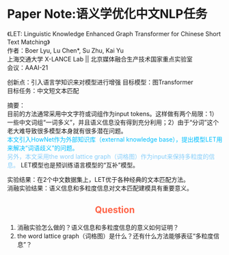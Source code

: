 # Paper Note:语义学优化中文NLP任务

《LET: Linguistic Knowledge Enhanced Graph Transformer for Chinese Short Text Matching》  
作者：Boer Lyu, Lu Chen*, Su Zhu, Kai Yu  
上海交通大学 X-LANCE Lab || 北京媒体融合生产技术国家重点实验室  
会议：AAAI-21

创新点：引入语言学知识来对模型进行增强
目标模型：图Transformer  
目标任务：中文短文本匹配

摘要：  
目前的方法通常采用中文字符或词组作为input tokens。这样做有两个局限：1）一些中文词组“一词多义”，并且语义信息没有得到充分利用；2）由于“分词”这个老大难导致很多模型本身就有很多潜在问题。  
<font color=DeepSkyBlue> 本文引入HowNet作为外部知识库（external knowledge base），提出模型LET用来解决“词语歧义”的问题。</font>  
<font color=LightSkyBlue> 另外，本文采用the word lattice graph（词格图）作为input来保持多粒度的信息。</font>
LET模型也是预训练语言模型的“互补”模型。  

实验结果：在2个中文数据集上，LET优于各种经典的文本匹配方法。  
消融实验结果：语义信息和多粒度信息对文本匹配建模具有重要意义。  

## <center><font color=Tomato> Question </font></center>

1. 消融实验怎么做的？语义信息和多粒度信息的意义如何证明？  
2. the word lattice graph（词格图）是什么？还有什么方法能够表征“多粒度信息”？
   
  
